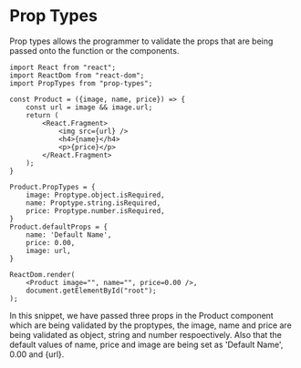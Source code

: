 # Prop Types

Prop types allows the programmer to validate the props that are being passed onto the function or the components.

```
import React from "react";
import ReactDom from "react-dom";
import PropTypes from "prop-types";

const Product = ({image, name, price}) => {
    const url = image && image.url;
    return (
        <React.Fragment>
            <img src={url} />
            <h4>{name}</h4>
            <p>{price}</p>
        </React.Fragment>
    );
}

Product.PropTypes = {
    image: Proptype.object.isRequired,
    name: Proptype.string.isRequired,
    price: Proptype.number.isRequired,
}
Product.defaultProps = {
    name: 'Default Name',
    price: 0.00,
    image: url,
}

ReactDom.render(
    <Product image="", name="", price=0.00 />,
    document.getElementById("root");
);
```

In this snippet, we have passed three props in the Product component which are being validated by the proptypes, the image, name and price are being validated as object, string and number respoectively. Also that the default values of name, price and image are being set as 'Default Name', 0.00 and {url}.
